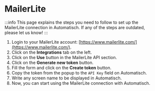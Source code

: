 # MailerLite

:::info
This page explains the steps you need to follow to set up the MailerLite
connection in Automatisch. If any of the steps are outdated, please let us know!
:::

1. Login to your MailerLite account: [https://www.mailerlite.com/](https://www.mailerlite.com/).
2. Click on the **Integrations** tab on the left.
3. Click on the **Use** button in the MailerLite API section.
4. Click on the **Generate new token** button.
5. Fill the form and click on the **Create token** button.
6. Copy the token from the popup to the `API Key` field on Automatisch.
7. Write any screen name to be displayed in Automatisch.
8. Now, you can start using the MailerLite connection with Automatisch.
